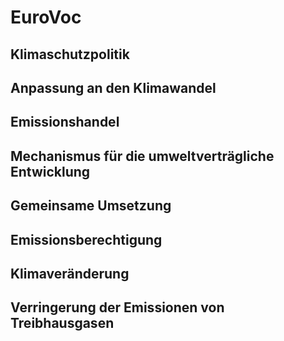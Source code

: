 # EuroVoc

## Klimaschutzpolitik
<!--{
  "uri": "http://eurovoc.europa.eu/434743"
}-->


## Anpassung an den Klimawandel
<!--{
  "uri": "http://eurovoc.europa.eu/434786"
}-->


## Emissionshandel
<!--{
  "uri": "http://eurovoc.europa.eu/434843"
}-->


## Mechanismus für die umweltverträgliche Entwicklung
<!--{
  "uri": "http://eurovoc.europa.eu/434909"
}-->


## Gemeinsame Umsetzung
<!--{
  "uri": "http://eurovoc.europa.eu/434938"
}-->


## Emissionsberechtigung
<!--{
  "uri": "http://eurovoc.europa.eu/434966"
}-->


## Klimaveränderung
<!--{
  "uri": "http://eurovoc.europa.eu/5482"
}-->


## Verringerung der Emissionen von Treibhausgasen
<!--{
  "uri": "http://eurovoc.europa.eu/6400"
}-->

